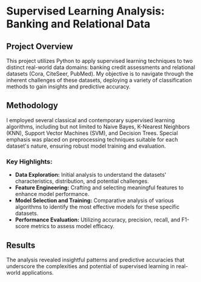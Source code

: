 <h1>Supervised Learning Analysis: Banking and Relational Data</h1>

<h2>Project Overview</h2>
<p>This project utilizes Python to apply supervised learning techniques to two distinct real-world data domains: banking credit assessments and relational datasets (Cora, CiteSeer, PubMed). My objective is to navigate through the inherent challenges of these datasets, deploying a variety of classification methods to gain insights and predictive accuracy.</p>

<h2>Methodology</h2>
<p>I employed several classical and contemporary supervised learning algorithms, including but not limited to Naive Bayes, K-Nearest Neighbors (KNN), Support Vector Machines (SVM), and Decision Trees. Special emphasis was placed on preprocessing techniques suitable for each dataset's nature, ensuring robust model training and evaluation.</p>

<h3>Key Highlights:</h3>
<ul>
  <li><strong>Data Exploration:</strong> Initial analysis to understand the datasets' characteristics, distribution, and potential challenges.</li>
  <li><strong>Feature Engineering:</strong> Crafting and selecting meaningful features to enhance model performance.</li>
  <li><strong>Model Selection and Training:</strong> Comparative analysis of various algorithms to identify the most effective models for these specific datasets.</li>
  <li><strong>Performance Evaluation:</strong> Utilizing accuracy, precision, recall, and F1-score metrics to assess model efficacy.</li>
</ul>

<h2>Results</h2>
<p>The analysis revealed insightful patterns and predictive accuracies that underscore the complexities and potential of supervised learning in real-world applications.</p>


